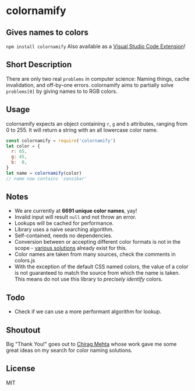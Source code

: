 # colornamify
## Gives names to colors
`npm install colornamify`
Also available as a [Visual Studio Code Extension](https://marketplace.visualstudio.com/items?itemName=reneroth.colornamify-code)!

## Short Description
There are only two real `problems` in computer science: Naming things, cache invalidation, and off-by-one errors. colornamify aims to partially solve `problems[0]` by giving names to to RGB colors.

## Usage
colornamify expects an object containing `r`, `g` and `b` attributes, ranging from 0 to 255. It will return a string with an all lowercase color name.

```javascript
const colornamify = require('colornamify')
let color = {
  r: 65,
  g: 45,
  b:  0,
}
let name = colornamify(color)
// name now contains 'zanzibar'
```

## Notes
- We are currently at **6691 unique color names**, yay!
- Invalid input will result `null` and not throw an error.
- Lookups will be cached for performance.
- Library uses a naive searching algorithm.
- Self-contained, needs no dependencies.
- Conversion between or accepting different color formats is not in the scope - [various solutions](https://www.npmjs.com/search?q=color%20conversion) already exist for this.
- Color names are taken from many sources, check the comments in colors.js
- With the exception of the default CSS named colors, the value of a color is not guaranteed to match the source from which the name is taken. This means do not use this library to *precisely identify* colors.

## Todo
- Check if we can use a more performant algorithm for lookup.

## Shoutout
Big "Thank You!" goes out to [Chirag Mehta](http://chir.ag/) whose work gave me some great ideas on my search for color naming solutions.

## License
MIT
